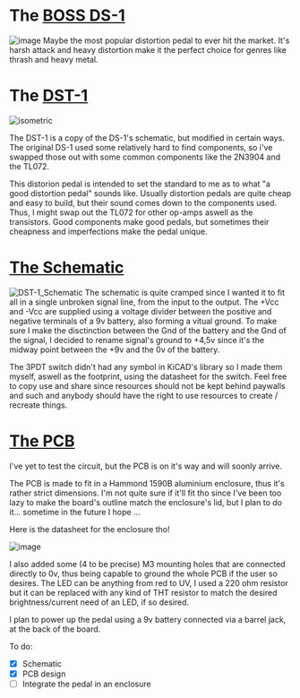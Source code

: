 # The [BOSS DS-1](https://www.thomann.de/ro/boss_ds1_distortion.htm)
![image](https://bdbo2.thomann.de/thumb/bdb3000/pics/bdbo/7536188.jpg)
Maybe the most popular distortion pedal to ever hit the market. It's harsh attack and heavy distortion make it the perfect choice for genres like thrash and heavy metal.

# The [DST-1](https://github.com/TudorSupica/DST-1/)
![isometric](https://github.com/user-attachments/assets/fcb0ee38-672f-449a-bfc0-e2adf3bfc920)

The DST-1 is a copy of the DS-1's schematic, but modified in certain ways.
The original DS-1 used some relatively hard to find components, so i've swapped those out with some common components like the 2N3904 and the TL072.

This distorion pedal is intended to set the standard to me as to what "a good distortion pedal" sounds like. Usually distortion pedals are quite cheap and easy to build, but their sound comes down to the components used. Thus, I might swap out the TL072 for other op-amps aswell as the transistors. Good components make good pedals, but sometimes their cheapness and imperfections make the pedal unique. 

# [The Schematic](https://github.com/TudorSupica/DST-1/blob/main/Schematic/)
![DST-1_Schematic](https://github.com/user-attachments/assets/2cee1d8d-a1e5-451e-9762-bd3f3e70fbaf)
The schematic is quite cramped since I wanted it to fit all in a single unbroken signal line, from the input to the output. The +Vcc and -Vcc are supplied using a voltage divider between the positive and negative terminals of a 9v battery, also forming a vitual ground. To make sure I make the disctinction between the Gnd of the battery and the Gnd of the signal, I decided to rename signal's ground to +4,5v since it's the midway point between the +9v and the 0v of the battery.

The 3PDT switch didn't had any symbol in KiCAD's library so I made them myself, aswell as the footprint, using the datasheet for the switch. Feel free to copy use and share since resources should not be kept behind paywalls and such and anybody should have the right to use resources to create / recreate things.

# [The PCB](https://github.com/TudorSupica/DST-1/blob/main/PCB/)
I've yet to test the circuit, but the PCB is on it's way and will soonly arrive.

The PCB is made to fit in a Hammond 1590B aluminium enclosure, thus it's rather strict dimensions. I'm not quite sure if it'll fit tho since I've been too lazy to make the board's outline match the enclosure's lid, but I plan to do it... sometime in the future I hope ...

Here is the datasheet for the enclosure tho!

![image](https://github.com/user-attachments/assets/0b2e4468-79c0-4179-9b62-bffd1439946f)

I also added some (4 to be precise) M3 mounting holes that are connected directly to 0v, thus being capable to ground the whole PCB if the user so desires.
The LED can be anything from red to UV, I used a 220 ohm resistor but it can be replaced with any kind of THT resistor to match the desired brightness/current need of an LED, if so desired.

I plan to power up the pedal using a 9v battery connected via a barrel jack, at the back of the board. 

To do:
- [x] Schematic
- [x] PCB design
- [ ] Integrate the pedal in an enclosure
